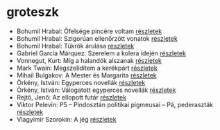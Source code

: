 # groteszk

- Bohumil Hrabal: Őfelsége pincére voltam [részletek](_details/%7Bopf.creator%7D.md#id_446)
- Bohumil Hrabal: Szigorúan ellenőrzött vonatok [részletek](_details/%7Bopf.creator%7D.md#id_449)
- Bohumil Hrabal: Tükrök árulása [részletek](_details/%7Bopf.creator%7D.md#id_451)
- Gabriel García Márquez: Szerelem a kolera idején [részletek](_details/%7Bopf.creator%7D.md#id_342)
- Vonnegut, Kurt: Míg a halandók alszanak [részletek](_details/%7Bopf.creator%7D.md#id_1617)
- Mark Twain: Megszelídítem a kerékpárt [részletek](_details/%7Bopf.creator%7D.md#id_936)
- Mihail Bulgakov: A Mester és Margarita [részletek](_details/%7Bopf.creator%7D.md#id_275)
- Örkény, István: Egyperces novellák [részletek](_details/%7Bopf.creator%7D.md#id_514)
- Örkény, István: Válogatott egyperces novellák [részletek](_details/%7Bopf.creator%7D.md#id_516)
- Rejtő, Jenő: Az ellopott futár [részletek](_details/%7Bopf.creator%7D.md#id_133)
- Viktor Pelevin: P5 – Pindosztán politikai pigmeusai – Pá, pederaszták [részletek](_details/%7Bopf.creator%7D.md#id_832)
- Vlagyimir Szorokin: A jég [részletek](_details/%7Bopf.creator%7D.md#id_839)